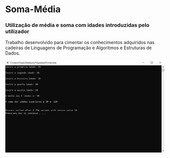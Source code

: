 # Soma-Média
### Utilização de média e soma com idades introduzidas pelo utilizador
Trabalho desenvolvido para cimentar os conhecimentos adquiridos nas cadeiras de Linguagens de Programação e Algoritmos e Estruturas de Dados.

![](exe.PNG)
